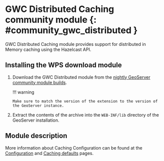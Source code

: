 # GWC Distributed Caching community module {: #community_gwc_distributed }

GWC Distributed Caching module provides support for distributed in Memory caching using the Hazelcast API.

## Installing the WPS download module

1.  Download the GWC Distributed module from the [nightly GeoServer community module builds](https://build.geoserver.org/geoserver/main/community-latest/).

    !!! warning

        Make sure to match the version of the extension to the version of the GeoServer instance.

2.  Extract the contents of the archive into the `WEB-INF/lib` directory of the GeoServer installation.

## Module description

More information about Caching Configuration can be found at the [Configuration](../../geowebcache/config.md) and [Caching defaults](../../geowebcache/webadmin/defaults.md) pages.
